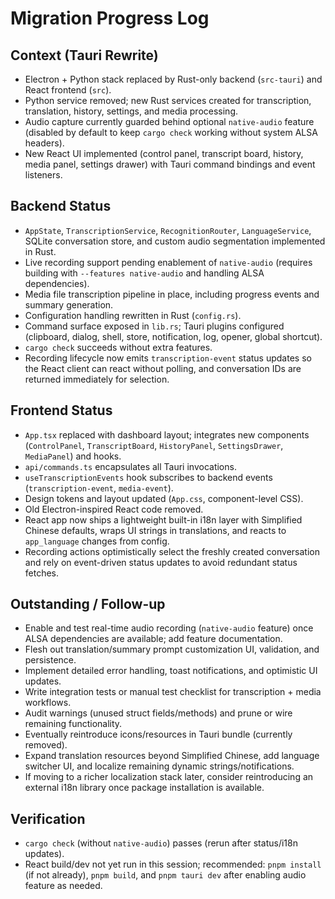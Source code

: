 # Migration Progress Log

## Context (Tauri Rewrite)
- Electron + Python stack replaced by Rust-only backend (`src-tauri`) and React frontend (`src`).
- Python service removed; new Rust services created for transcription, translation, history, settings, and media processing.
- Audio capture currently guarded behind optional `native-audio` feature (disabled by default to keep `cargo check` working without system ALSA headers).
- New React UI implemented (control panel, transcript board, history, media panel, settings drawer) with Tauri command bindings and event listeners.

## Backend Status
- `AppState`, `TranscriptionService`, `RecognitionRouter`, `LanguageService`, SQLite conversation store, and custom audio segmentation implemented in Rust.
- Live recording support pending enablement of `native-audio` (requires building with `--features native-audio` and handling ALSA dependencies).
- Media file transcription pipeline in place, including progress events and summary generation.
- Configuration handling rewritten in Rust (`config.rs`).
- Command surface exposed in `lib.rs`; Tauri plugins configured (clipboard, dialog, shell, store, notification, log, opener, global shortcut).
- `cargo check` succeeds without extra features.
- Recording lifecycle now emits `transcription-event` status updates so the React client can react without polling, and conversation IDs are returned immediately for selection.

## Frontend Status
- `App.tsx` replaced with dashboard layout; integrates new components (`ControlPanel`, `TranscriptBoard`, `HistoryPanel`, `SettingsDrawer`, `MediaPanel`) and hooks.
- `api/commands.ts` encapsulates all Tauri invocations.
- `useTranscriptionEvents` hook subscribes to backend events (`transcription-event`, `media-event`).
- Design tokens and layout updated (`App.css`, component-level CSS).
- Old Electron-inspired React code removed.
- React app now ships a lightweight built-in i18n layer with Simplified Chinese defaults, wraps UI strings in translations, and reacts to `app_language` changes from config.
- Recording actions optimistically select the freshly created conversation and rely on event-driven status updates to avoid redundant status fetches.

## Outstanding / Follow-up
- Enable and test real-time audio recording (`native-audio` feature) once ALSA dependencies are available; add feature documentation.
- Flesh out translation/summary prompt customization UI, validation, and persistence.
- Implement detailed error handling, toast notifications, and optimistic UI updates.
- Write integration tests or manual test checklist for transcription + media workflows.
- Audit warnings (unused struct fields/methods) and prune or wire remaining functionality.
- Eventually reintroduce icons/resources in Tauri bundle (currently removed).
- Expand translation resources beyond Simplified Chinese, add language switcher UI, and localize remaining dynamic strings/notifications.
- If moving to a richer localization stack later, consider reintroducing an external i18n library once package installation is available.

## Verification
- `cargo check` (without `native-audio`) passes (rerun after status/i18n updates).
- React build/dev not yet run in this session; recommended: `pnpm install` (if not already), `pnpm build`, and `pnpm tauri dev` after enabling audio feature as needed.
